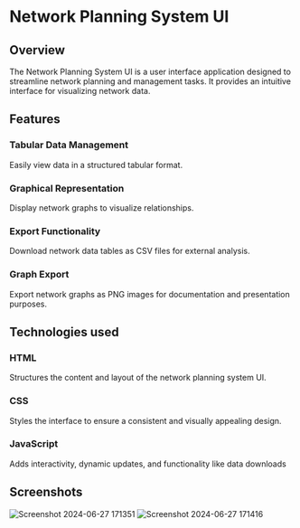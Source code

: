 # Network Planning System UI

## Overview

The Network Planning System UI is a user interface application designed to streamline network planning and management tasks. It provides an intuitive interface for visualizing network data.
## Features

### Tabular Data Management
Easily view data in a structured tabular format.

### Graphical Representation 
 Display network graphs to visualize relationships.

### Export Functionality 
 Download network data tables as CSV files for external analysis.

### Graph Export 
 Export network graphs as PNG images for documentation and presentation purposes.

## Technologies used

### HTML
   Structures the content and layout of the network planning system UI.

### CSS
   Styles the interface to ensure a consistent and visually appealing design.

### JavaScript 
 Adds interactivity, dynamic updates, and functionality like data downloads

 ## Screenshots
 ![Screenshot 2024-06-27 171351](https://github.com/preethika-11/Network-Planning-System-UI/assets/132378796/2811b6ab-9ea0-4490-b90d-03b853fd60b7)
 ![Screenshot 2024-06-27 171416](https://github.com/preethika-11/Network-Planning-System-UI/assets/132378796/ca27b838-0bc7-4596-a4be-aad4254b7b02)

